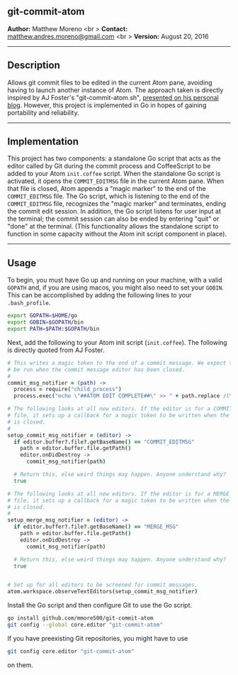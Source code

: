 ## git-commit-atom

**Author:** Matthew Moreno <br \>
**Contact:**  [matthew.andres.moreno@gmail.com](mailto:matthew.andres.moreno@gmail.com) <br \>
**Version:** August 20, 2016

------------
## Description

Allows git commit files to be edited in the current Atom pane, avoiding having
to launch another instance of Atom. The approach taken is directly inspired by
AJ Foster's "git-commit-atom.sh", [presented on his personal blog](https://aj-foster.com/2016/git-commit-atom/). However, this project is
implemented in Go in hopes of gaining portability and reliability.

------------
## Implementation

This project has two components: a standalone Go script that acts as the editor
called by Git during the commit process and CoffeeScript to be added to your
Atom `init.coffee` script. When the standalone Go script is activated, it opens
the `COMMIT_EDITMSG` file in the current Atom pane. When that file is closed,
Atom appends a "magic marker" to the end of the `COMMIT_EDITMSG` file. The Go
script, which is listening to the end of the `COMMIT_EDITMSG` file, recognizes
the "magic marker" and terminates, ending the commit edit session. In addition,
the Go script listens for user input at the terminal; the commit session can
also be ended by entering "quit" or "done" at the terminal. (This functionality
allows the standalone script to function in some capacity without the Atom init
script component in place).

------------
## Usage

To begin, you must have Go up and running on your machine, with a valid `GOPATH` and, if you are using macos, you might also need to set your `GOBIN`. This can be accomplished by adding the following lines to your `.bash_profile`.
~~~bash
export GOPATH=$HOME/go
export GOBIN=$GOPATH/bin
export PATH=$PATH:$GOPATH/bin
~~~

Next, add the following to your Atom init script (`init.coffee`). The following is directly quoted from AJ Foster.

~~~CoffeeScript
# This writes a magic token to the end of a commit message. We expect this to
# be run when the commit message editor has been closed.
#
commit_msg_notifier = (path) ->
  process = require("child_process")
  process.exec("echo \"##ATOM EDIT COMPLETE##\" >> " + path.replace /(\s)/g, '\\$1')

# The following looks at all new editors. If the editor is for a COMMIT_EDITMSG
# file, it sets up a callback for a magic token to be written when the editor
# is closed.
#
setup_commit_msg_notifier = (editor) ->
  if editor.buffer?.file?.getBaseName() == "COMMIT_EDITMSG"
    path = editor.buffer.file.getPath()
    editor.onDidDestroy ->
      commit_msg_notifier(path)

  # Return this, else weird things may happen. Anyone understand why?
  true

# The following looks at all new editors. If the editor is for a MERGE_MSG
# file, it sets up a callback for a magic token to be written when the editor
# is closed.
#
setup_merge_msg_notifier = (editor) ->
  if editor.buffer?.file?.getBaseName() == "MERGE_MSG"
    path = editor.buffer.file.getPath()
    editor.onDidDestroy ->
      commit_msg_notifier(path)

  # Return this, else weird things may happen. Anyone understand why?
  true


# Set up for all editors to be screened for commit messages.
atom.workspace.observeTextEditors(setup_commit_msg_notifier)
~~~

Install the Go script and then configure Git to use the Go script.
~~~bash
go install github.com/mmore500/git-commit-atom
git config --global core.editor "git-commit-atom"
~~~
If you have preexisting Git repositories, you might have to use
~~~bash
git config core.editor "git-commit-atom"
~~~
on them.
